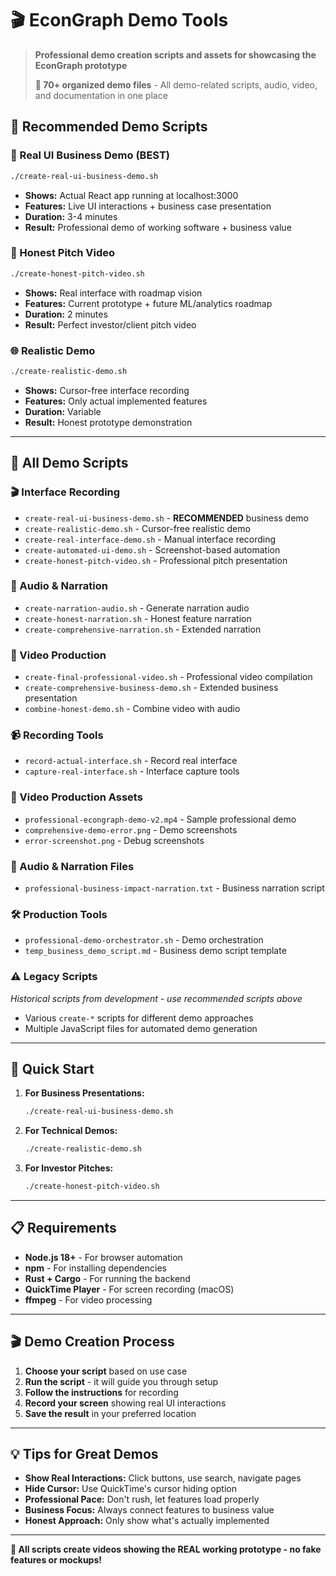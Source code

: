 # 🎬 EconGraph Demo Tools

> **Professional demo creation scripts and assets for showcasing the EconGraph prototype**
> 
> **📁 70+ organized demo files** - All demo-related scripts, audio, video, and documentation in one place

## 🚀 **Recommended Demo Scripts**

### **💼 Real UI Business Demo (BEST)**
```bash
./create-real-ui-business-demo.sh
```
- **Shows:** Actual React app running at localhost:3000
- **Features:** Live UI interactions + business case presentation
- **Duration:** 3-4 minutes
- **Result:** Professional demo of working software + business value

### **🎯 Honest Pitch Video**
```bash
./create-honest-pitch-video.sh
```
- **Shows:** Real interface with roadmap vision
- **Features:** Current prototype + future ML/analytics roadmap
- **Duration:** 2 minutes
- **Result:** Perfect investor/client pitch video

### **🌐 Realistic Demo**
```bash
./create-realistic-demo.sh
```
- **Shows:** Cursor-free interface recording
- **Features:** Only actual implemented features
- **Duration:** Variable
- **Result:** Honest prototype demonstration

---

## 📁 **All Demo Scripts**

### **🎬 Interface Recording**
- `create-real-ui-business-demo.sh` - **RECOMMENDED** business demo
- `create-realistic-demo.sh` - Cursor-free realistic demo
- `create-real-interface-demo.sh` - Manual interface recording
- `create-automated-ui-demo.sh` - Screenshot-based automation
- `create-honest-pitch-video.sh` - Professional pitch presentation

### **🎤 Audio & Narration**
- `create-narration-audio.sh` - Generate narration audio
- `create-honest-narration.sh` - Honest feature narration
- `create-comprehensive-narration.sh` - Extended narration

### **🎥 Video Production**
- `create-final-professional-video.sh` - Professional video compilation
- `create-comprehensive-business-demo.sh` - Extended business presentation
- `combine-honest-demo.sh` - Combine video with audio

### **📹 Recording Tools**
- `record-actual-interface.sh` - Record real interface
- `capture-real-interface.sh` - Interface capture tools

### **🎥 Video Production Assets**
- `professional-econgraph-demo-v2.mp4` - Sample professional demo
- `comprehensive-demo-error.png` - Demo screenshots
- `error-screenshot.png` - Debug screenshots

### **🎤 Audio & Narration Files**
- `professional-business-impact-narration.txt` - Business narration script

### **🛠️ Production Tools**
- `professional-demo-orchestrator.sh` - Demo orchestration
- `temp_business_demo_script.md` - Business demo script template

### **⚠️ Legacy Scripts**
*Historical scripts from development - use recommended scripts above*
- Various `create-*` scripts for different demo approaches
- Multiple JavaScript files for automated demo generation

---

## 🎯 **Quick Start**

1. **For Business Presentations:**
   ```bash
   ./create-real-ui-business-demo.sh
   ```

2. **For Technical Demos:**
   ```bash
   ./create-realistic-demo.sh
   ```

3. **For Investor Pitches:**
   ```bash
   ./create-honest-pitch-video.sh
   ```

---

## 📋 **Requirements**

- **Node.js 18+** - For browser automation
- **npm** - For installing dependencies
- **Rust + Cargo** - For running the backend
- **QuickTime Player** - For screen recording (macOS)
- **ffmpeg** - For video processing

---

## 🎬 **Demo Creation Process**

1. **Choose your script** based on use case
2. **Run the script** - it will guide you through setup
3. **Follow the instructions** for recording
4. **Record your screen** showing real UI interactions
5. **Save the result** in your preferred location

---

## 💡 **Tips for Great Demos**

- **Show Real Interactions:** Click buttons, use search, navigate pages
- **Hide Cursor:** Use QuickTime's cursor hiding option
- **Professional Pace:** Don't rush, let features load properly
- **Business Focus:** Always connect features to business value
- **Honest Approach:** Only show what's actually implemented

---

**🎯 All scripts create videos showing the REAL working prototype - no fake features or mockups!**
